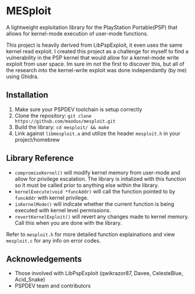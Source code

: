 # MESploit

A lightweight exploitation library for the PlayStation Portable(PSP) that allows for kernel-mode execution of user-mode functions.

This project is heavily derived from LibPspExploit, it even uses the same kernel read exploit. I created this project as a challenge for myself to find a vulnerability in the PSP kernel that would allow for a kernel-mode write exploit from user space. Im sure im not the first to discover this, but all of the research into the kernel-write exploit was done independantly (by me) using Ghidra.

## Installation
1. Make sure your PSPDEV toolchain is setup correctly
2. Clone the repository: `git clone https://github.com/maodus/mesploit.git`
3. Build the library: `cd mesploit/ && make`
4. Link against `libmesploit.a` and utilize the header `mesploit.h` in your project/homebrew

## Library Reference
- `compromiseKernel()` will modify kernel memory from user-mode and allow for privilege escalation. The library is initalized with this function so it must be called prior to anything else within the library.
- `kernelExecute(void *funcAddr)` will call the function pointed to by `funcAddr` with kernel privilege.
- `isKernelMode()` will indicate whether the current function is being executed with kernel level permissions.
- `revertKernelExploit()` will revert any changes made to kernel memory. Call this when you are done with the library.

Refer to `mesploit.h` for more detailed function explainations and view `mesploit.c` for any info on error codes.

## Acknowledgements
- Those involved with LibPspExploit (qwikrazor87, Davee, CelesteBlue, Acid_Snake)
- PSPDEV team and contributors